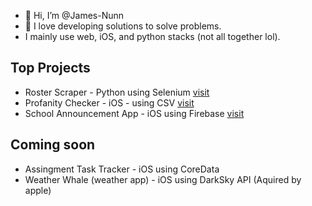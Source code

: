 - 👋 Hi, I’m @James-Nunn
- 👀 I love developing solutions to solve problems.
- I mainly use web, iOS, and python stacks (not all together lol).

## Top Projects 
- Roster Scraper - Python using Selenium [visit](https://github.com/James-Nunn/Roster-Scraper) <br>
- Profanity Checker - iOS - using CSV [visit](https://github.com/James-Nunn/profanity-checker) <br>
- School Announcement App - iOS using Firebase [visit](https://github.com/James-Nunn/pa-announcement-app)

## Coming soon
- Assingment Task Tracker - iOS using CoreData
- Weather Whale (weather app) - iOS using DarkSky API (Aquired by apple)

<!---
James-Nunn/James-Nunn is a ✨ special ✨ repository because its `README.md` (this file) appears on your GitHub profile.
You can click the Preview link to take a look at your changes.
--->
